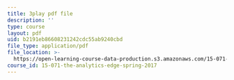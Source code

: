 ```yaml
---
title: 3play pdf file
description: ''
type: course
layout: pdf
uid: b2191eb86608231242cdc55ab9240cbd
file_type: application/pdf
file_location: >-
  https://open-learning-course-data-production.s3.amazonaws.com/15-071-the-analytics-edge-spring-2017/b2191eb86608231242cdc55ab9240cbd_MvERdFp8mvI.pdf
course_id: 15-071-the-analytics-edge-spring-2017
---
```

